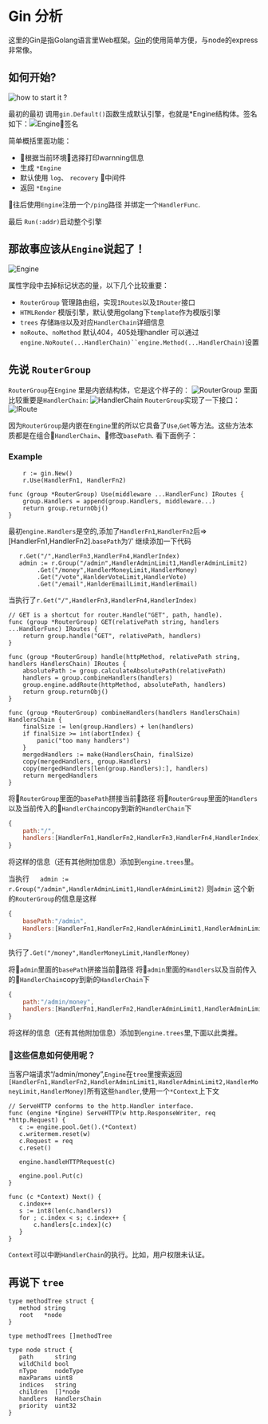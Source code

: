 # Gin 分析
这里的Gin是指Golang语言里Web框架。[Gin](https://github.com/gin-gonic/gin)的使用简单方便，与node的express非常像。


## 如何开始?
![how to start it ?](../assets/BB920F6D-7F4A-4E58-8C03-9D8D3BF3C18F.png)

最初的最初 调用`gin.Default()`函数生成默认引擎，也就是*Engine结构体。签名如下：![Engine签名](../assets/how_to_start_it.png)

简单概括里面功能：
- 根据当前环境选择打印warnning信息
- 生成 `*Engine`
- 默认使用 `log`、 `recovery` 中间件
- 返回 `*Engine`

往后使用`Engine`注册一个`/ping`路径 并绑定一个`HandlerFunc`.

最后 `Run(:addr)`启动整个引擎

## 那故事应该从`Engine`说起了！
![Engine](../assets/engine_struct.png)

属性字段中去掉标记状态的量，以下几个比较重要：
- `RouterGroup` 管理路由组，实现`IRoutes`以及`IRouter`接口
- `HTMLRender` 模版引擎，默认使用golang下`template`作为模版引擎
- `trees`      存储`路径`以及对应`HandlerChain`详细信息
- `noRoute`、`noMethod` 默认404，405处理handler 可以通过`engine.NoRoute(...HandlerChain)``engine.Method(...HandlerChain)`设置

## 先说 `RouterGroup`
`RouterGroup`在`Engine` 里是内嵌结构体，它是这个样子的：
![RouterGroup](../assets/RouterGroup.png)
里面比较重要是`HandlerChain`:
![HandlerChain](../assets/HandlerChain.png)
`RouterGroup`实现了一下接口：
![IRoute](../assets/IRoute.png)

因为`RouterGroup`是内嵌在`Engine`里的所以它具备了`Use`,`Get`等方法。这些方法本质都是在组合`HandlerChain`、修改`basePath`.
看下面例子：

### Example
```golang
    r := gin.New()
	r.Use(HandlerFn1, HandlerFn2)
```


```golang
func (group *RouterGroup) Use(middleware ...HandlerFunc) IRoutes {
	group.Handlers = append(group.Handlers, middleware...)
	return group.returnObj()
}
```
最初`engine.Handlers`是空的,添加了`HandlerFn1`,`HandlerFn2`后=>[HandlerFn1,HandlerFn2].`basePath`为‘/’
继续添加一下代码
```golang
   r.Get("/",HandlerFn3,HandlerFn4,HandlerIndex)
   admin := r.Group("/admin",HandlerAdminLimit1,HandlerAdminLimit2)
        .Get("/money",HandlerMoneyLimit,HandlerMoney)
        .Get("/vote",HanlderVoteLimit,HandlerVote)
        .Get("/email",HanlderEmailLimit,HandlerEmail)
```
当执行了`r.Get("/",HandlerFn3,HandlerFn4,HandlerIndex)`
```golang
// GET is a shortcut for router.Handle("GET", path, handle).
func (group *RouterGroup) GET(relativePath string, handlers ...HandlerFunc) IRoutes {
	return group.handle("GET", relativePath, handlers)
}

func (group *RouterGroup) handle(httpMethod, relativePath string, handlers HandlersChain) IRoutes {
	absolutePath := group.calculateAbsolutePath(relativePath)
	handlers = group.combineHandlers(handlers)
	group.engine.addRoute(httpMethod, absolutePath, handlers)
	return group.returnObj()
}

func (group *RouterGroup) combineHandlers(handlers HandlersChain) HandlersChain {
	finalSize := len(group.Handlers) + len(handlers)
	if finalSize >= int(abortIndex) {
		panic("too many handlers")
	}
	mergedHandlers := make(HandlersChain, finalSize)
	copy(mergedHandlers, group.Handlers)
	copy(mergedHandlers[len(group.Handlers):], handlers)
	return mergedHandlers
}

```
将`RouterGroup`里面的`basePath`拼接当前路径
将`RouterGroup`里面的`Handlers`以及当前传入的`HandlerChain`copy到新的`HandlerChain`下


```javascript
{
    path:"/",
    handlers:[HandlerFn1,HandlerFn2,HandlerFn3,HandlerFn4,HandlerIndex]
}
```
将这样的信息（还有其他附加信息）添加到`engine.trees`里。

当执行`   admin := r.Group("/admin",HandlerAdminLimit1,HandlerAdminLimit2)`
则`admin` 这个新的`RouterGroup`的信息是这样
```javascript
{
    basePath:"/admin",
    Handlers:[HandlerFn1,HandlerFn2,HandlerAdminLimit1,HandlerAdminLimit2]
}
```

执行了`.Get("/money",HandlerMoneyLimit,HandlerMoney)`


将`admin`里面的`basePath`拼接当前路径
将`admin`里面的`Handlers`以及当前传入的`HandlerChain`copy到新的`HandlerChain`下


```javascript
{
    path:"/admin/money",
    handlers:[HandlerFn1,HandlerFn2,HandlerAdminLimit1,HandlerAdminLimit2,HandlerMoneyLimit,HandlerMoney]
}
```
将这样的信息（还有其他附加信息）添加到`engine.trees`里,下面以此类推。

### 这些信息如何使用呢？

 当客户端请求“/admin/money”,`Engine`在`tree`里搜索返回`[HandlerFn1,HandlerFn2,HandlerAdminLimit1,HandlerAdminLimit2,HandlerMoneyLimit,HandlerMoney]`所有这些`handler`,使用一个`*Context`上下文
 ```golang
 // ServeHTTP conforms to the http.Handler interface.
func (engine *Engine) ServeHTTP(w http.ResponseWriter, req *http.Request) {
	c := engine.pool.Get().(*Context)
	c.writermem.reset(w)
	c.Request = req
	c.reset()

	engine.handleHTTPRequest(c)

	engine.pool.Put(c)
}

func (c *Context) Next() {
	c.index++
	s := int8(len(c.handlers))
	for ; c.index < s; c.index++ {
		c.handlers[c.index](c)
	}
}
 ```

 `Context`可以中断`HandlerChain`的执行。比如，用户权限未认证。

 ## 再说下 `tree`

 ```golang
type methodTree struct {
	method string
	root   *node
}

type methodTrees []methodTree

type node struct {
	path      string
	wildChild bool
	nType     nodeType
	maxParams uint8
	indices   string
	children  []*node
	handlers  HandlersChain
	priority  uint32
}
 ```
  














